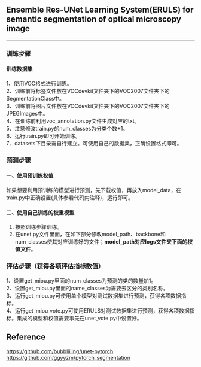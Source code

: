 ## Ensemble Res-UNet Learning System(ERULS) for semantic segmentation of optical microscopy image 
---

### 训练步骤
#### 训练数据集
1、使用VOC格式进行训练。  
2、训练前将标签文件放在VOCdevkit文件夹下的VOC2007文件夹下的SegmentationClass中。   
3、训练前将图片文件放在VOCdevkit文件夹下的VOC2007文件夹下的JPEGImages中。    
4、在训练前利用voc_annotation.py文件生成对应的txt。    
5、注意修改train.py的num_classes为分类个数+1。    
6、运行train.py即可开始训练。  
7、datasets下目录需自行建立。可使用自己的数据集，正确设置格式即可。

### 预测步骤
#### 一、使用预训练权值
  如果想要利用预训练的模型进行预测，先下载权值，再放入model_data，在train.py中正确设置(具体参看代码内注释)，运行即可。  

#### 二、使用自己训练的权重模型
1. 按照训练步骤训练。    
2. 在unet.py文件里面，在如下部分修改model_path、backbone和num_classes使其对应训练好的文件；**model_path对应logs文件夹下面的权值文件**。    

### 评估步骤（获得各项评估指标数值）
1、设置get_miou.py里面的num_classes为预测的类的数量加1。  
2、设置get_miou.py里面的name_classes为需要去区分的类别名称。  
3、运行get_miou.py可使用单个模型对测试数据集进行预测，获得各项数据指标。  
4、运行get_miou_vote.py可使用ERULS对测试数据集进行预测，获得各项数据指标。集成的模型和权值需要事先在unet_vote.py中设置好。

## Reference
https://github.com/bubbliiiing/unet-pytorch  
https://github.com/ggyyzm/pytorch_segmentation
